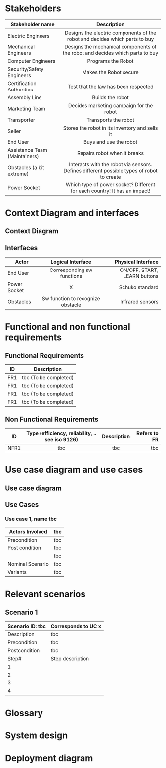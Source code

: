 # Stakeholders
| Stakeholder name              |                                        Description                                        |
| ----------------------------- | :---------------------------------------------------------------------------------------: |
| Electric Engineers            |        Designs the electric components of the robot and decides which parts to buy        |
| Mechanical Engineers          |       Designs the mechanical components of the robot and decides which parts to buy       |
| Computer Engineers            |                                    Programs the Robot                                     |
| Security/Safety Engineers     |                                  Makes the Robot secure                                   |
| Certification Authorities     |                           Test that the law has been respected                            |
| Assembly Line                 |                                     Builds the robot                                      |
| Marketing Team                |                         Decides marketing campaign for the robot                          |
| Transporter                   |                                   Transports the robot                                    |
| Seller                        |                      Stores the robot in its inventory and sells it                       |
| End User                      |                                  Buys and use the robot                                   |
| Assistance Team (Maintainers) |                               Repairs robot when it breaks                                |
| Obstacles (a bit extreme)     | Interacts with the robot via sensors. Defines different possible types of robot to create |
| Power Socket                  |         Which type of power socket? Different for each country! It has an impact!         |
# Context Diagram and interfaces
## Context Diagram
## Interfaces
| Actor        |         Logical Interface         |           Physical Interface |
| ------------ | :-------------------------------: | ---------------------------: |
| End User     |    Corresponding sw functions     | ON/OFF, START, LEARN buttons |
| Power Socket |                 X                 |              Schuko standard |
| Obstacles    | Sw function to recognize obstacle |             Infrared sensors |
# Functional and non functional requirements
## Functional Requirements
| ID  |      Description      |
| --- | :-------------------: |
| FR1 | tbc (To be completed) |
| FR1 | tbc (To be completed) |
| FR1 | tbc (To be completed) |
| FR1 | tbc (To be completed) |
## Non Functional Requirements
| ID   | Type (efficiency, reliability, .. see iso 9126) | Description | Refers to FR |
| ---- | :---------------------------------------------: | :---------: | -----------: |
| NFR1 |                       tbc                       |     tbc     |          tbc |
# Use case diagram and use cases
## Use case diagram
## Use Cases
### Use case 1, name tbc
| Actors Involved  |  tbc  |
| ---------------- | :---: |
| Precondition     |  tbc  |
| Post condition   |  tbc  |
|                  |  tbc  |
| Nominal Scenario |  tbc  |
| Variants         |  tbc  |
# Relevant scenarios
## Scenario 1
| Scenario ID: tbc | Corresponds to UC x |
| ---------------- | :------------------ |
| Description      | tbc                 |
| Precondition     | tbc                 |
| Postcondition    | tbc                 |
| Step#            | Step description    |
| 1                |                     |
| 2                |                     |
| 3                |                     |
| 4                |                     |
# Glossary
# System design
# Deployment diagram                                                                                                                                                                                                                                                                                                                                                    